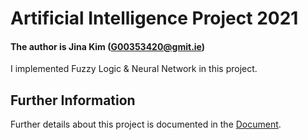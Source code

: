 # Artificial Intelligence Project 2021

#### The author is Jina Kim (G00353420@gmit.ie)

I implemented Fuzzy Logic & Neural Network in this project.

## Further Information

Further details about this project is documented in the [Document](https://github.com/JinaKim77/AI_Project_2021/blob/master/AiAssignment2021/README.pdf).  

